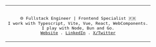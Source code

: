 <div align="center">
  <table>
    <tr>
    <td>
  <p align="center">
    <samp>
      <br/>
      🌐 Fullstack Engineer | Frontend Specialist 🇫🇷<br/>
      I work with Typescript, Vite, Vue, React, WebComponents. <br/> 
      I play with Node, Bun and Go.
      <br/>
      <a href="https://www.xavhm.foo" target="_blank" rel="noopener noreferer">Website</a> .
      <a href="https://www.linkedin.com/in/xavhm/" target="_blank" rel="noopener noreferer">LinkedIn</a> .
      <a href="https://x.com/_xavhm" target="_blank" rel="noopener noreferer">X/Twitter</a>
    </samp>
  </p>
  </td>
  </tr>
  </table>
</div>
